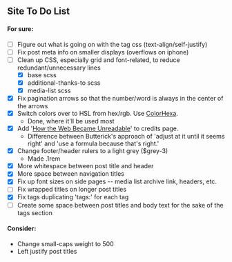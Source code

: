 ## Site To Do List

#### For sure:
- [ ] Figure out what is going on with the tag css (text-align/self-justify)
- [ ] Fix post meta info on smaller displays (overflows on iphone)
- [ ] Clean up CSS, especially grid and font-related, to reduce redundant/unnecessary lines
  - [x] base scss
  - [x] additional-thanks-to scss
  - [x] media-list scss
- [x] Fix pagination arrows so that the number/word is always in the center of the arrows
- [x] Switch colors over to HSL from hex/rgb. Use [ColorHexa](https://www.colorhexa.com).
  - Done, where it'll be used most
- [x] Add '[How the Web Became Unreadable](https://www.wired.com/2016/10/how-the-web-became-unreadable/)' to credits page.
  - Difference between Butterick's approach of 'adjust at it until it seems right' and 'use a formula because that's right.'
- [x] Change footer/header rulers to a light grey ($grey-3)
  - Made .1rem
- [x] More whitespace between post title and header
- [x] More space between navigation titles
- [x] Fix up font sizes on side pages -- media list archive link, headers, etc.
- [ ] Fix wrapped titles on longer post titles
- [x] Fix tags duplicating 'tags:' for each tag
- [ ] Create some space between post titles and body text for the sake of the tags section

#### Consider:
* Change small-caps weight to 500
* Left justify post titles